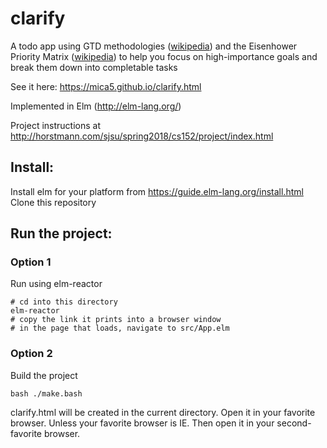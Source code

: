 # clarify
A todo app using GTD methodologies ([wikipedia](https://en.wikipedia.org/wiki/Getting_Things_Done)) and the Eisenhower Priority Matrix ([wikipedia](https://en.wikipedia.org/wiki/Time_management#The_Eisenhower_Method)) to help you focus on high-importance goals and break them down into completable tasks

See it here: https://mica5.github.io/clarify.html

Implemented in Elm (http://elm-lang.org/)

Project instructions at http://horstmann.com/sjsu/spring2018/cs152/project/index.html

## Install:

Install elm for your platform from https://guide.elm-lang.org/install.html  
Clone this repository

## Run the project:  

### Option 1
Run using elm-reactor

    # cd into this directory
    elm-reactor
    # copy the link it prints into a browser window
    # in the page that loads, navigate to src/App.elm

### Option 2
Build the project

    bash ./make.bash

clarify.html will be created in the current directory. Open it in your favorite browser. Unless your favorite browser is IE. Then open it in your second-favorite browser.
